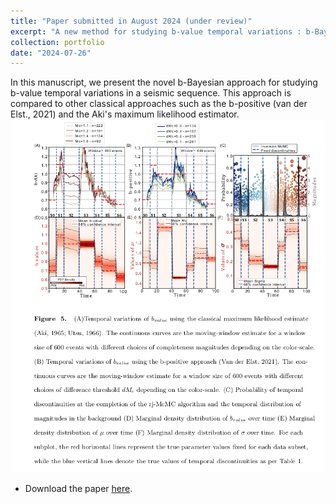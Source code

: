 ```yaml
---
title: "Paper submitted in August 2024 (under review)"
excerpt: "A new method for studying b-value temporal variations : b-Bayesian <br/><img src='/images/preprint.png'>"
collection: portfolio
date: "2024-07-26"
---
```


In this manuscript, we present the novel b-Bayesian approach for studying b-value temporal variations in a seismic sequence. This approach is compared to other classical approaches such as the b-positive (van der Elst., 2021) and the Aki's maximum likelihood estimator. 
<br/><img src='/images/b-Bayesian_synthetics.png'>

* Download the paper [here](/files/Preprint_b_bayesian.pdf).